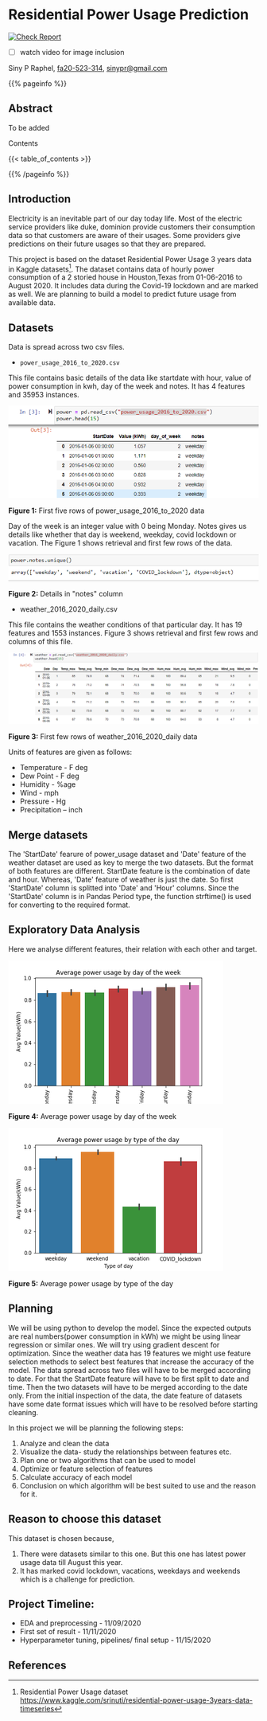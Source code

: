 # Residential Power Usage Prediction

[![Check Report](https://github.com/cybertraining-dsc/fa20-523-314/workflows/Check%20Report/badge.svg)](https://github.com/cybertraining-dsc/fa20-523-314/actions)

- [ ] watch video for image inclusion

Siny P Raphel, [fa20-523-314](https://github.com/cybertraining-dsc/fa20-523-314/), [sinypr@gmail.com](https://github.com/cybertraining-dsc/fa20-523-314/blob/master/project/project.md)

{{% pageinfo %}}

## Abstract

To be added

Contents

{{< table_of_contents >}}

{{% /pageinfo %}}


## Introduction

Electricity is an inevitable part of our day today life. Most of the electric service providers like duke, dominion provide customers their consumption data so that customers are aware of their usages. Some providers give predictions on their future usages so that they are prepared. 

This project is based on the dataset Residential Power Usage 3 years data in Kaggle datasets[^1]. The dataset contains data of hourly power consumption of a 2 storied house in Houston,Texas from 01-06-2016 to August 2020. It includes data during the Covid-19 lockdown and are marked as well. We are planning to build a model to predict future usage from available data. 

## Datasets

Data is spread across two csv files.

*	`power_usage_2016_to_2020.csv`

This file contains basic details of the data like startdate with hour, value of power consumption in kwh, day of the week and notes. It has 4 features and 35953 instances. 

![Figure 1](https://github.com/cybertraining-dsc/fa20-523-314/raw/master/project/images/fig-1.png)

**Figure 1:** First five rows of power_usage_2016_to_2020 data

Day of the week is an integer value with 0 being Monday. Notes gives us details like whether that day is weekend, weekday, covid lockdown or vacation. The Figure 1 shows retrieval and first few rows of the data.

![Figure 2](https://github.com/cybertraining-dsc/fa20-523-314/raw/master/project/images/fig-2.png)

**Figure 2:** Details in "notes" column

*	weather_2016_2020_daily.csv

This file contains the weather conditions of that particular day. It has 19 features and 1553 instances. Figure 3 shows retrieval and first few rows and columns of this file.

![Figure 3](https://github.com/cybertraining-dsc/fa20-523-314/raw/master/project/images/fig-3.png)

**Figure 3:** First few rows of weather_2016_2020_daily data

Units of features are given as follows:

* Temperature    - F deg
* Dew Point      - F deg
* Humidity       - %age
* Wind           - mph
* Pressure       - Hg
* Precipitation  – inch

## Merge datasets

The 'StartDate' fearure of power_usage dataset and 'Date' feature of the weather dataset are used as key to merge the two datasets. But the format of both features are different. StartDate feature is the combination of date and hour. Whereas, 'Date' feature of weather is just the date. So first 'StartDate' column is splitted into 'Date' and 'Hour' columns. Since the 'StartDate' column is in Pandas Period type, the function strftime() is used for converting to the required format. 

## Exploratory Data Analysis

Here we analyse different features, their relation with each other and target. 

![Figure 4](https://github.com/cybertraining-dsc/fa20-523-314/raw/master/project/images/dow.png)

**Figure 4:** Average power usage by day of the week

![Figure 5](https://github.com/cybertraining-dsc/fa20-523-314/raw/master/project/images/tod.png)

**Figure 5:** Average power usage by type of the day

## Planning

We will be using python to develop the model. Since the expected outputs are real numbers(power consumption in kWh) we might be using linear regression or similar ones. We will try using gradient descent for optimization. Since the weather data has 19 features we might use feature selection methods to select best features that increase the accuracy of the model. 
The data spread across two files will have to be merged according to date. For that the StartDate feature will have to be first split to date and time. Then the two datasets will have to be merged according to the date only. From the initial inspection of the data, the date feature of datasets have some date format issues which will have to be resolved before starting cleaning. 

In this project we will be planning the following steps:

1.	Analyze and clean the data
2.	Visualize the data- study the relationships between features etc.
3.	Plan one or two algorithms that can be used to model
4.  Optimize or feature selection of features
5.	Calculate accuracy of each model
6.	Conclusion on which algorithm will be best suited to use and the reason for it.

## Reason to choose this dataset

This dataset is chosen because,

1.	There were datasets similar to this one. But this one has latest power usage data till August this year.
2.	It has marked covid lockdown, vacations, weekdays and weekends which is a challenge for prediction.


## Project Timeline:
 * EDA and preprocessing - 11/09/2020
 * First set of result    - 11/11/2020
 * Hyperparameter tuning, pipelines/ final setup - 11/15/2020
 
## References

[^1]: Residential Power Usage dataset <https://www.kaggle.com/srinuti/residential-power-usage-3years-data-timeseries>
